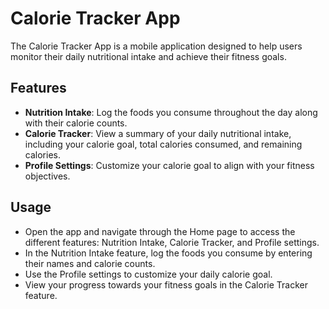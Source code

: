 # Calorie Tracker App

The Calorie Tracker App is a mobile application designed to help users monitor their daily nutritional intake and achieve their fitness goals.

## Features

- **Nutrition Intake**: Log the foods you consume throughout the day along with their calorie counts.
- **Calorie Tracker**: View a summary of your daily nutritional intake, including your calorie goal, total calories consumed, and remaining calories.
- **Profile Settings**: Customize your calorie goal to align with your fitness objectives.

## Usage

- Open the app and navigate through the Home page to access the different features: Nutrition Intake, Calorie Tracker, and Profile settings.
- In the Nutrition Intake feature, log the foods you consume by entering their names and calorie counts.
- Use the Profile settings to customize your daily calorie goal.
- View your progress towards your fitness goals in the Calorie Tracker feature.
